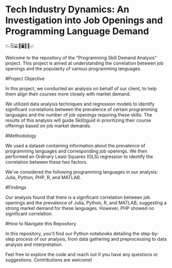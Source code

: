 # Tech Industry Dynamics: An Investigation into Job Openings and Programming Language Demand
:chart_with_downwards_trend::spiral_notepad::computer::minidisc::desktop_computer::floppy_disk::bookmark_tabs::chart_with_upwards_trend:

Welcome to the repository of the "Programming Skill Demand Analysis" project. This project is aimed at understanding the correlation between job openings and the popularity of various programming languages.

#Project Objective

In this project, we conducted an analysis on behalf of our client, to help them align their courses more closely with market demand.

We utilized data analysis techniques and regression models to identify significant correlations between the prevalence of certain programming languages and the number of job openings requiring these skills. The results of this analysis will guide Skillzguid in prioritizing their course offerings based on job market demands.

#Methodology

We used a dataset containing information about the prevalence of programming languages and corresponding job openings. We then performed an Ordinary Least Squares (OLS) regression to identify the correlation between these two factors.

We've considered the following programming languages in our analysis: Julia, Python, PHP, R, and MATLAB.

#Findings

Our analysis found that there is a significant correlation between job openings and the prevalence of Julia, Python, R, and MATLAB, suggesting a strong market demand for these languages. However, PHP showed no significant correlation.

#How to Navigate this Repository

In this repository, you'll find our Python notebooks detailing the step-by-step process of our analysis, from data gathering and preprocessing to data analysis and interpretation.

Feel free to explore the code and reach out if you have any questions or suggestions. Contributions are welcome!


